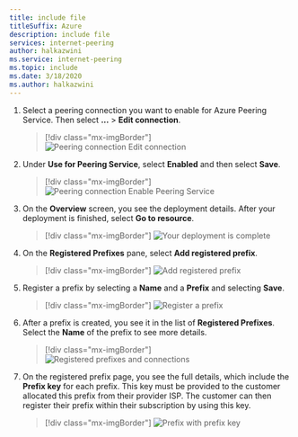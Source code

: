```yaml
---
title: include file
titleSuffix: Azure
description: include file
services: internet-peering
author: halkazwini
ms.service: internet-peering
ms.topic: include
ms.date: 3/18/2020
ms.author: halkazwini
---
```


1. Select a peering connection you want to enable for Azure Peering Service. Then select **...** > **Edit connection**.
    > [!div class="mx-imgBorder"]
    > ![Peering connection Edit connection](../media/setup-direct-modify-editconnection.png)
1. Under **Use for Peering Service**, select **Enabled** and then select **Save**.
    > [!div class="mx-imgBorder"]
    > ![Peering connection Enable Peering Service](../media/setup-direct-modify-editconnectionsettings-peering-service.png)
1. On the **Overview** screen, you see the deployment details. After your deployment is finished, select **Go to resource**.
    > [!div class="mx-imgBorder"]
    > ![Your deployment is complete](../media/setup-direct-modify-overview-deployment-complete.png)

1. On the **Registered Prefixes** pane, select **Add registered prefix**.
    > [!div class="mx-imgBorder"]
    > ![Add registered prefix](../media/setup-direct-modify-add-registered-prefix.png)
1. Register a prefix by selecting a **Name** and a **Prefix** and selecting **Save**.
    > [!div class="mx-imgBorder"]
    >  ![Register a prefix](../media/setup-direct-modify-register-a-prefix.png) 

1. After a prefix is created, you see it in the list of **Registered Prefixes**. Select the **Name** of the prefix to see more details.
    > [!div class="mx-imgBorder"]
    > ![Registered prefixes and connections](../media/setup-direct-modify-registered-prefixes.png)
1. On the registered prefix page, you see the full details, which include the **Prefix key** for each prefix. This key must be provided to the customer allocated this prefix from their provider ISP. The customer can then register their prefix within their subscription by using this key.
    > [!div class="mx-imgBorder"]
    > ![Prefix with prefix key](../media/setup-direct-modify-registered-prefix-detail.png)